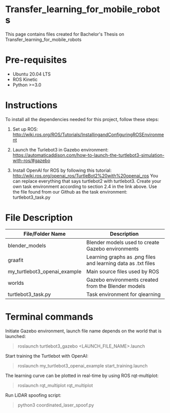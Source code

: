 # Transfer_learning_for_mobile_robots

This page contains files created for Bachelor's Thesis on Transfer_learning_for_mobile_robots

# Pre-requisites
* Ubuntu 20.04 LTS
* ROS Kinetic
* Python >=3.0

# Instructions
To install all the dependencies needed for this project, follow these steps:

1. Set up ROS: 
http://wiki.ros.org/ROS/Tutorials/InstallingandConfiguringROSEnvironment

2. Launch the Turlebot3 in Gazebo environment:
https://automaticaddison.com/how-to-launch-the-turtlebot3-simulation-with-ros/#gazebo

3. Install OpenAI for ROS by following this tutorial:
http://wiki.ros.org/openai_ros/TurtleBot2%20with%20openai_ros
You can replace everything that says turtlebot2 with turtlebot3. 
Create your own task environment according to section 2.4 in the link above. Use the file found from our Github as the task environment: turtlebot3_task.py

# File Description
| File/Folder Name | Description |
| --- | --- |
| blender_models | Blender models used to create Gazebo environments |
| graafit | Learning graphs as .png files and learning data as .txt files |
| my_turtlebot3_openai_example | Main source files used by ROS |
| worlds | Gazebo environments created from the Blender models |
| turtlebot3_task.py | Task environment for qlearning  |

# Terminal commands
Initiate Gazebo environment, launch file name depends on the world that is launched:

>roslaunch turtlebot3_gazebo <LAUNCH_FILE_NAME>.launch

Start training the Turtlebot with OpenAI:

>roslaunch my_turtlebot3_openai_example start_training.launch

The learning curve can be plotted in real-time by using ROS rqt-multiplot:

>roslaunch rqt_multiplot rqt_multiplot

Run LiDAR spoofing script:

>python3 coordinated_laser_spoof.py
